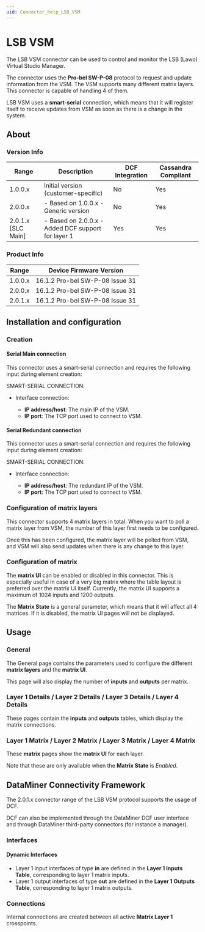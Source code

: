 ```yaml
---
uid: Connector_help_LSB_VSM
---
```


# LSB VSM

The LSB VSM connector can be used to control and monitor the LSB (Lawo) Virtual Studio Manager.

The connector uses the **Pro-bel SW-P-08** protocol to request and update information from the VSM. The VSM supports many different matrix layers. This connector is capable of handling 4 of them.

LSB VSM uses a **smart-serial** connection, which means that it will register itself to receive updates from VSM as soon as there is a change in the system.

## About

### Version Info

| **Range**     | **Description**                                     | **DCF Integration** | **Cassandra Compliant** |
|----------------------|-----------------------------------------------------|---------------------|-------------------------|
| 1.0.0.x              | Initial version (customer-specific)                 | No                  | Yes                     |
| 2.0.0.x              | \- Based on 1.0.0.x - Generic version               | No                  | Yes                     |
| 2.0.1.x \[SLC Main\] | \- Based on 2.0.0.x - Added DCF support for layer 1 | Yes                 | Yes                     |

### Product Info

| **Range** | **Device Firmware Version**     |
|------------------|---------------------------------|
| 1.0.0.x          | 16.1.2 Pro-bel SW-P-08 Issue 31 |
| 2.0.0.x          | 16.1.2 Pro-bel SW-P-08 Issue 31 |
| 2.0.1.x          | 16.1.2 Pro-bel SW-P-08 Issue 31 |

## Installation and configuration

### Creation

#### Serial Main connection

This connector uses a smart-serial connection and requires the following input during element creation:

SMART-SERIAL CONNECTION:

- Interface connection:

  - **IP address/host**: The main IP of the VSM.
  - **IP port**: The TCP port used to connect to VSM.

#### Serial Redundant connection

This connector uses a smart-serial connection and requires the following input during element creation:

SMART-SERIAL CONNECTION:

- Interface connection:

  - **IP address/host**: The redundant IP of the VSM.
  - **IP port**: The TCP port used to connect to VSM.

### Configuration of matrix layers

This connector supports 4 matrix layers in total. When you want to poll a matrix layer from VSM, the number of this layer first needs to be configured.

Once this has been configured, the matrix layer will be polled from VSM, and VSM will also send updates when there is any change to this layer.

### Configuration of matrix

The **matrix UI** can be enabled or disabled in this connector. This is especially useful in case of a very big matrix where the table layout is preferred over the matrix UI itself. Currently, the matrix UI supports a maximum of 1024 inputs and 1200 outputs.

The **Matrix State** is a general parameter, which means that it will affect all 4 matrices. If it is disabled, the matrix UI pages will not be displayed.

## Usage

### General

The General page contains the parameters used to configure the different **matrix layers** and the **matrix UI**.

This page will also display the number of **inputs** and **outputs** per matrix.

### Layer 1 Details / Layer 2 Details / Layer 3 Details / Layer 4 Details

These pages contain the **inputs** and **outputs** tables, which display the matrix connections.

### Layer 1 Matrix / Layer 2 Matrix / Layer 3 Matrix / Layer 4 Matrix

These **matrix** pages show the **matrix UI** for each layer.

Note that these are only available when the **Matrix State** is *Enabled*.

## DataMiner Connectivity Framework

The 2.0.1.x connector range of the LSB VSM protocol supports the usage of DCF.

DCF can also be implemented through the DataMiner DCF user interface and through DataMiner third-party connectors (for instance a manager).

### Interfaces

#### Dynamic Interfaces

- Layer 1 input interfaces of type **in** are defined in the **Layer 1 Inputs Table**, corresponding to layer 1 matrix inputs.
- Layer 1 output interfaces of type **out** are defined in the **Layer 1 Outputs Table**, corresponding to layer 1 matrix outputs.

### Connections

Internal connections are created between all active **Matrix Layer 1** crosspoints.
